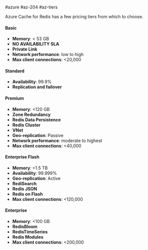 #azure #az-204 #az-tiers 

Azure Cache for Redis has a few pricing tiers from which to choose.

#### Basic
- **Memory**: < 53 GB
- **NO AVAILABILITY SLA**
- **Private Link**
- **Network performance**: low to high
- **Max client connections**: <20,000

#### Standard
- **Availability**: 99.9%
- **Replication and failover**

#### Premium
- **Memory**: <120 GB
- **Zone Redundancy**
- **Redis Data Persistence**
- **Redis Cluster**
- **VNet**
- **Geo-replication**: Passive
- **Network performance**: moderate to highest
- **Max client connections**: <40,000

#### Enterprise Flash
- **Memory**: <1.5 TB
- **Availability**: 99.999%
- **Geo-replication**: Active
- **RediSearch**
- **Redis JSON**
- **Redis on Flash**
- **Max client connections**: <120,000

#### Enterprise
- **Memory**: <100 GB
- **RedisBloom**
- **RedisTimeSeries**
- **Redis Modules**
- **Max client connections**: <200,000